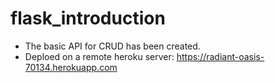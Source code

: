 # flask_introduction
- The basic API for CRUD has been created.
- Deploed on a remote heroku server: https://radiant-oasis-70134.herokuapp.com
